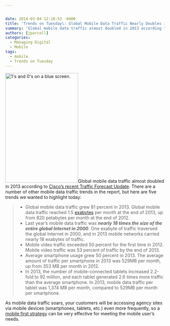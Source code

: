 ```yaml
---


date: 2014-03-04 12:18:53 -0400
title: 'Trends on Tuesday\: Global Mobile Data Traffic Nearly Doubles in 2013'
summary: 'Global mobile data traffic almost doubled in 2013 according to Cisco&rsquo;s recent Traffic Forecast Update. There are a number of other mobile data traffic trends in the report, but here are five trends we wanted to highlight today\: Global mobile data traffic grew 81 percent in 2013. Global mobile data traffic reached 1.5 exabytes per'
authors: [jparcell]
categories:
  - Managing Digital
  - Mobile
tags:
  - mobile
  - Trends on Tuesday
---
```


[<img class="alignright size-full wp-image-131422" alt="1's and 0's on a blue screen." src="https://s3.amazonaws.com/sitesusa/wp-content/uploads/sites/212/2014/03/bits-bytes-1-0-data.png" width="230" height="347" />](https://s3.amazonaws.com/sitesusa/wp-content/uploads/sites/212/2014/03/bits-bytes-1-0-data.png)Global mobile data traffic almost doubled in 2013 according to [Cisco’s recent Traffic Forecast Update](http://www.cisco.com/c/en/us/solutions/collateral/service-provider/visual-networking-index-vni/white_paper_c11-520862.html). There are a number of other mobile data traffic trends in the report, but here are five trends we wanted to highlight today:

>   * Global mobile data traffic grew 81 percent in 2013. Global mobile data traffic reached 1.5 [exabytes](http://en.wikipedia.org/wiki/Exabyte) per month at the end of 2013, up from 820 petabytes per month at the end of 2012.
>   * Last year’s mobile data traffic was _**nearly 18 times the size of the entire global Internet in 2000**_. One exabyte of traffic traversed the global Internet in 2000, and in 2013 mobile networks carried nearly 18 exabytes of traffic.
>   * Mobile video traffic exceeded 50 percent for the first time in 2012. Mobile video traffic was 53 percent of traffic by the end of 2013.
>   * Average smartphone usage grew 50 percent in 2013. The average amount of traffic per smartphone in 2013 was 529MB per month, up from 353 MB per month in 2012.
>   * In 2013, the number of mobile-connected tablets increased 2.2-fold to 92 million, and each tablet generated 2.6 times more traffic than the average smartphone. In 2013, mobile data traffic per tablet was 1,374 MB per month, compared to 529MB per month per smartphone.

As mobile data traffic soars, your customers will be accessing agency sites via mobile devices (smartphones, tablets, etc.) even more frequently, so a [mobile first strategy](https://www.WHATEVER/?s=mobile+first) can be very effective for meeting the mobile user&#8217;s needs.